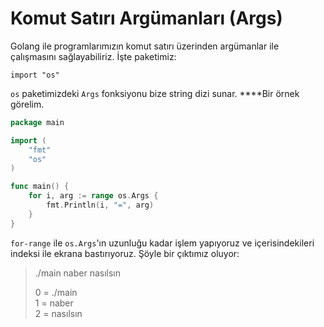 # Komut Satırı Argümanları \(Args\)

Golang ile programlarımızın komut satırı üzerinden argümanlar ile çalışmasını sağlayabiliriz. İşte paketimiz:

```text
import "os"
```

`os` paketimizdeki `Args` fonksiyonu bize string dizi sunar. ****Bir örnek görelim.

```go
package main

import (
	"fmt"
	"os"
)

func main() {
	for i, arg := range os.Args {
		fmt.Println(i, "=", arg)
	}
}
```

`for-range` ile `os.Args`'ın uzunluğu kadar işlem yapıyoruz ve içerisindekileri indeksi ile ekrana bastırıyoruz. Şöyle bir çıktımız oluyor:

> ./main naber nasılsın
>
> 0 = ./main  
> 1 = naber  
> 2 = nasılsın

